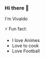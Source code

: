 ### Hi there 👋
I'm Vivaldo

⚡ Fun fact:
<ul>
  <li>I love Animes</li>
  <li>Love to cook</li>
  <li>Love Football</li>
</ul>
<!--
**vivaldogaston/vivaldogaston** is a ✨ _special_ ✨ repository because its `README.md` (this file) appears on your GitHub profile.

Here are some ideas to get you started:

- 🔭 I’m currently working on ...
- 🌱 I’m currently learning ...
- 👯 I’m looking to collaborate on ...
- 🤔 I’m looking for help with ...
- 💬 Ask me about ...
- 📫 How to reach me: ...
- 😄 Pronouns: ...
- ⚡ Fun fact: ...
-->
